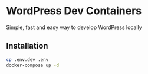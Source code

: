 # WordPress Dev Containers
Simple, fast and easy way to develop WordPress locally

## Installation
```bash
cp .env.dev .env
docker-compose up -d
```
